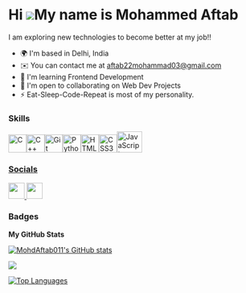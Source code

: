 Hi ![](https://user-images.githubusercontent.com/18350557/176309783-0785949b-9127-417c-8b55-ab5a4333674e.gif)My name is Mohammed Aftab
=====================================================================================================================================

I am exploring new technologies to become better at my job!!

* 🌍  I'm based in Delhi, India
* ✉️  You can contact me at [aftab22mohammad03@gmail.com](mailto:aftab22mohammad03@gmail.com)
* 🧠  I'm learning Frontend Development
* 🤝  I'm open to collaborating on Web Dev Projects
* ⚡  Eat-Sleep-Code-Repeat is most of my personality.

### Skills

<p align="left">
<a href="https://docs.microsoft.com/en-us/cpp/?view=msvc-170" target="_blank" rel="noreferrer"><img src="https://raw.githubusercontent.com/danielcranney/readme-generator/main/public/icons/skills/c-colored.svg" width="36" height="36" alt="C" /></a><a href="https://docs.microsoft.com/en-us/cpp/?view=msvc-170" target="_blank" rel="noreferrer"><img src="https://raw.githubusercontent.com/danielcranney/readme-generator/main/public/icons/skills/cplusplus-colored.svg" width="36" height="36" alt="C++" /></a><a href="https://git-scm.com/" target="_blank" rel="noreferrer"><img src="https://raw.githubusercontent.com/danielcranney/readme-generator/main/public/icons/skills/git-colored.svg" width="36" height="36" alt="Git" /></a><a href="https://www.python.org/" target="_blank" rel="noreferrer"><img src="https://raw.githubusercontent.com/danielcranney/readme-generator/main/public/icons/skills/python-colored.svg" width="36" height="36" alt="Python" /></a><a href="https://developer.mozilla.org/en-US/docs/Glossary/HTML5" target="_blank" rel="noreferrer"><img src="https://raw.githubusercontent.com/danielcranney/readme-generator/main/public/icons/skills/html5-colored.svg" width="36" height="36" alt="HTML5" /></a><a href="https://www.w3.org/TR/CSS/#css" target="_blank" rel="noreferrer"><img src="https://raw.githubusercontent.com/danielcranney/readme-generator/main/public/icons/skills/css3-colored.svg" width="36" height="36" alt="CSS3" /></a><a href="https://www.mysql.com/" target="_blank" rel="noreferrer"><img width="50" src="https://user-images.githubusercontent.com/25181517/117447155-6a868a00-af3d-11eb-9cfe-245df15c9f3f.png" width="36" height="42" alt="JavaScript" title="JavaScript"/>

### Socials

<p align="left"> <a href="https://github.com/MohdAftab011" target="_blank" rel="noreferrer"> <picture> <source media="(prefers-color-scheme: dark)" srcset="https://raw.githubusercontent.com/danielcranney/readme-generator/main/public/icons/socials/github-dark.svg" /> <source media="(prefers-color-scheme: light)" srcset="https://raw.githubusercontent.com/danielcranney/readme-generator/main/public/icons/socials/github.svg" /> <img src="https://raw.githubusercontent.com/danielcranney/readme-generator/main/public/icons/socials/github.svg" width="32" height="32" /> </picture> </a> <a href="https://www.linkedin.com/in/mohammed-aftab11/" target="_blank" rel="noreferrer"> <picture> <source media="(prefers-color-scheme: dark)" srcset="https://raw.githubusercontent.com/danielcranney/readme-generator/main/public/icons/socials/linkedin-dark.svg" /> <source media="(prefers-color-scheme: light)" srcset="https://raw.githubusercontent.com/danielcranney/readme-generator/main/public/icons/socials/linkedin.svg" /> <img src="https://raw.githubusercontent.com/danielcranney/readme-generator/main/public/icons/socials/linkedin.svg" width="32" height="32" /> </picture> </a></p>

### Badges

<b>My GitHub Stats</b>

<a href="https://github.com/MohdAftab011"><img src="https://github-readme-stats.vercel.app/api?username=MohdAftab011&show_icons=true&hide=&count_private=true&title_color=facc15&text_color=3382ed&icon_color=0891b2&bg_color=1c1917&hide_border=true&show_icons=true" alt="MohdAftab011's GitHub stats" /></a>

<a href="https://github.com/MohdAftab011"><img src="https://github-readme-streak-stats.herokuapp.com/?user=MohdAftab011&stroke=3382ed&background=1c1917&ring=facc15&fire=facc15&currStreakNum=3382ed&currStreakLabel=facc15&sideNums=3382ed&sideLabels=3382ed&dates=3382ed&hide_border=true" /></a>

<a href="https://github.com/MohdAftab011" align="left"><img src="https://github-readme-stats.vercel.app/api/top-langs/?username=MohdAftab011&langs_count=10&title_color=facc15&text_color=3382ed&icon_color=0891b2&bg_color=1c1917&hide_border=true&locale=en&custom_title=Top%20%Languages" alt="Top Languages" /></a>
